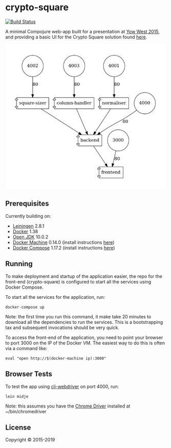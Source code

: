 # crypto-square

[![Build Status](https://travis-ci.org/andeemarks/crypto-square-mono.svg?branch=master)](https://travis-ci.org/andeemarks/crypto-square-mono)

A minimal Compojure web-app built for a presentation at [Yow West 2015][1], and providing a basic UI for the Crypto Square solution found [here][3].

![](https://github.com/andeemarks/crypto-square-mono/blob/master/resources/public/img/services.png)

## Prerequisites

Currently building on: 
- [Leiningen][2] 2.8.1
- [Docker][6] 1.38
- [Open JDK][11] 10.0.2
- [Docker Machine][7] 0.14.0 (install instructions [here][9])
- [Docker Compose][8] 1.17.2 (install instructions [here][10])

## Running

To make deployment and startup of the application easier, the repo for the front-end (crypto-square) is configured to start all the services using Docker Compose.  

To start all the services for the application, run:

    docker-compose up

Note: the first time you run this command, it make take 20 minutes to download all the dependencies to run the services.  This is a bootstrapping tax and subsequent invocations should be very quick.

To access the front-end of the application, you need to point your browser to port 3000 on the IP of the Docker VM.  The easiest way to do this is often via a command like:

	eval "open http://$(docker-machine ip):3000"
	
## Browser Tests

To test the app using [clj-webdriver][4] on port 4000, run:

    lein midje

Note: this assumes you have the [Chrome Driver][5] installed at ~/bin/chromedriver

## License

Copyright © 2015-2019

[1]: https://a.confui.com/-LsHgG00I
[2]: https://github.com/technomancy/leiningen
[3]: http://garajeando.blogspot.com.au/2015/05/exercism-crypto-square-in-clojure.html
[4]: https://github.com/semperos/clj-webdriver
[5]: https://sites.google.com/a/chromium.org/chromedriver/
[6]: https://www.docker.com/
[7]: https://www.docker.com/products/docker-machine
[8]: https://www.docker.com/products/docker-compose
[9]: https://docs.docker.com/machine/install-machine/#install-machine-directly
[10]: https://docs.docker.com/compose/install/
[11]: https://openjdk.java.net/install/
